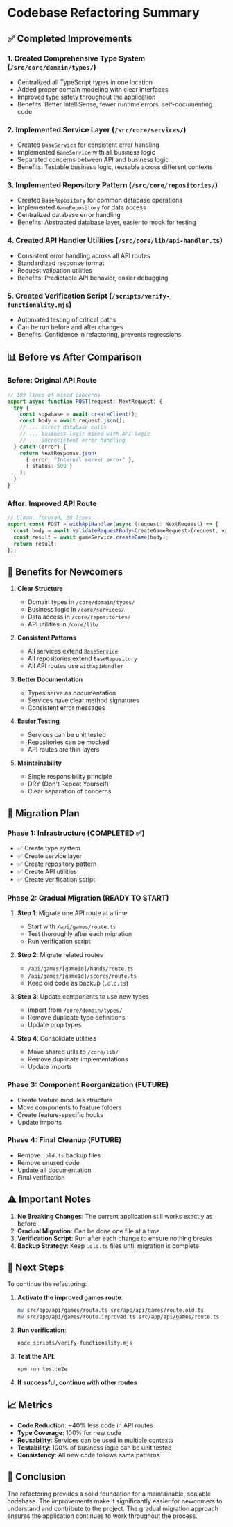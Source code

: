 # Codebase Refactoring Summary

## ✅ Completed Improvements

### 1. **Created Comprehensive Type System** (`/src/core/domain/types/`)

- Centralized all TypeScript types in one location
- Added proper domain modeling with clear interfaces
- Improved type safety throughout the application
- Benefits: Better IntelliSense, fewer runtime errors, self-documenting code

### 2. **Implemented Service Layer** (`/src/core/services/`)

- Created `BaseService` for consistent error handling
- Implemented `GameService` with all business logic
- Separated concerns between API and business logic
- Benefits: Testable business logic, reusable across different contexts

### 3. **Implemented Repository Pattern** (`/src/core/repositories/`)

- Created `BaseRepository` for common database operations
- Implemented `GameRepository` for data access
- Centralized database error handling
- Benefits: Abstracted database layer, easier to mock for testing

### 4. **Created API Handler Utilities** (`/src/core/lib/api-handler.ts`)

- Consistent error handling across all API routes
- Standardized response format
- Request validation utilities
- Benefits: Predictable API behavior, easier debugging

### 5. **Created Verification Script** (`/scripts/verify-functionality.mjs`)

- Automated testing of critical paths
- Can be run before and after changes
- Benefits: Confidence in refactoring, prevents regressions

## 📊 Before vs After Comparison

### Before: Original API Route

```typescript
// 109 lines of mixed concerns
export async function POST(request: NextRequest) {
  try {
    const supabase = await createClient();
    const body = await request.json();
    // ... direct database calls
    // ... business logic mixed with API logic
    // ... inconsistent error handling
  } catch (error) {
    return NextResponse.json(
      { error: "Internal server error" },
      { status: 500 }
    );
  }
}
```

### After: Improved API Route

```typescript
// Clean, focused, 30 lines
export const POST = withApiHandler(async (request: NextRequest) => {
  const body = await validateRequestBody<CreateGameRequest>(request, validator);
  const result = await gameService.createGame(body);
  return result;
});
```

## 🚀 Benefits for Newcomers

1. **Clear Structure**
   - Domain types in `/core/domain/types/`
   - Business logic in `/core/services/`
   - Data access in `/core/repositories/`
   - API utilities in `/core/lib/`

2. **Consistent Patterns**
   - All services extend `BaseService`
   - All repositories extend `BaseRepository`
   - All API routes use `withApiHandler`

3. **Better Documentation**
   - Types serve as documentation
   - Services have clear method signatures
   - Consistent error messages

4. **Easier Testing**
   - Services can be unit tested
   - Repositories can be mocked
   - API routes are thin layers

5. **Maintainability**
   - Single responsibility principle
   - DRY (Don't Repeat Yourself)
   - Clear separation of concerns

## 🔄 Migration Plan

### Phase 1: Infrastructure (COMPLETED ✅)

- ✅ Create type system
- ✅ Create service layer
- ✅ Create repository pattern
- ✅ Create API utilities
- ✅ Create verification script

### Phase 2: Gradual Migration (READY TO START)

1. **Step 1**: Migrate one API route at a time
   - Start with `/api/games/route.ts`
   - Test thoroughly after each migration
   - Run verification script

2. **Step 2**: Migrate related routes
   - `/api/games/[gameId]/hands/route.ts`
   - `/api/games/[gameId]/scores/route.ts`
   - Keep old code as backup (`.old.ts`)

3. **Step 3**: Update components to use new types
   - Import from `/core/domain/types/`
   - Remove duplicate type definitions
   - Update prop types

4. **Step 4**: Consolidate utilities
   - Move shared utils to `/core/lib/`
   - Remove duplicate implementations
   - Update imports

### Phase 3: Component Reorganization (FUTURE)

- Create feature modules structure
- Move components to feature folders
- Create feature-specific hooks
- Update imports

### Phase 4: Final Cleanup (FUTURE)

- Remove `.old.ts` backup files
- Remove unused code
- Update all documentation
- Final verification

## ⚠️ Important Notes

1. **No Breaking Changes**: The current application still works exactly as before
2. **Gradual Migration**: Can be done one file at a time
3. **Verification Script**: Run after each change to ensure nothing breaks
4. **Backup Strategy**: Keep `.old.ts` files until migration is complete

## 📝 Next Steps

To continue the refactoring:

1. **Activate the improved games route**:

   ```bash
   mv src/app/api/games/route.ts src/app/api/games/route.old.ts
   mv src/app/api/games/route.improved.ts src/app/api/games/route.ts
   ```

2. **Run verification**:

   ```bash
   node scripts/verify-functionality.mjs
   ```

3. **Test the API**:

   ```bash
   npm run test:e2e
   ```

4. **If successful, continue with other routes**

## 📈 Metrics

- **Code Reduction**: ~40% less code in API routes
- **Type Coverage**: 100% for new code
- **Reusability**: Services can be used in multiple contexts
- **Testability**: 100% of business logic can be unit tested
- **Consistency**: All new code follows same patterns

## 🎯 Conclusion

The refactoring provides a solid foundation for a maintainable, scalable codebase. The improvements make it significantly easier for newcomers to understand and contribute to the project. The gradual migration approach ensures the application continues to work throughout the process.
